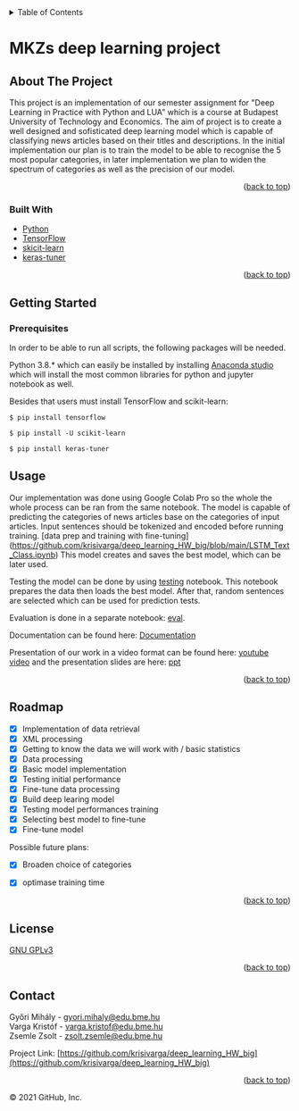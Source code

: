 <div id="top"></div>


<!-- TABLE OF CONTENTS -->

<details>

<summary>Table of Contents</summary>

<ol>

<li>

<a  href="#about-the-project">About The Project</a>

<ul>

<li><a  href="#built-with">Built With</a></li>

</ul>

</li>

<li>

<a  href="#getting-started">Getting Started</a>

<ul>

<li><a  href="#prerequisites">Prerequisites</a></li>



</ul>

</li>

<li><a  href="#usage">Usage</a></li>

<li><a  href="#roadmap">Roadmap</a></li>

<li><a  href="#contributing">Contributing</a></li>

<li><a  href="#license">License</a></li>

<li><a  href="#contact">Contact</a></li>

<li><a  href="#acknowledgments">Acknowledgments</a></li>

</ol>

</details>

# MKZs deep learning project
  
  

<!-- ABOUT THE PROJECT -->

## About The Project

  This project is an implementation of our semester assignment for "Deep Learning in Practice with Python and LUA" which is a course at Budapest University of Technology and Economics. The aim of  project is to create a well designed and sofisticated deep learning model which is capable of classifying news articles based on their titles and descriptions. In the initial implementation our plan is to train the model to be able to recognise the 5 most popular categories, in later implementation we plan to widen the spectrum of categories as well as the precision of our model. 

<p  align="right">(<a  href="#top">back to top</a>)</p>

  
  
  

### Built With
*  [Python](https://www.python.org/)
*  [TensorFlow](https://www.tensorflow.org/)
*  [skicit-learn](https://scikit-learn.org/stable/)
*  [keras-tuner](https://keras.io/keras_tuner/)


  

<p  align="right">(<a  href="#top">back to top</a>)</p>

  
  
  

<!-- GETTING STARTED -->

## Getting Started



  

### Prerequisites

  

In order to be able to run all scripts, the following packages will be needed.

Python 3.8.* which can easily be installed by installing [Anaconda studio](https://www.anaconda.com/products/individual) which will install the most common libraries for python and jupyter notebook as well.

Besides that users must install TensorFlow and scikit-learn:

```
$ pip install tensorflow
```
```
$ pip install -U scikit-learn
```
```
$ pip install keras-tuner
```

<!-- USAGE EXAMPLES -->

## Usage

Our implementation was done using Google Colab Pro so the whole the whole process can be ran from the same notebook. The model is capable of predicting the categories of news articles base on the categories of input articles. Input sentences should be tokenized and encoded before running training. [data prep and training with fine-tuning] (https://github.com/krisivarga/deep_learning_HW_big/blob/main/LSTM_Text_Class.ipynb) This model creates and saves the best model, which can be later used.

Testing the model can be done by using [testing]( https://github.com/krisivarga/deep_learning_HW_big/blob/main/LSTM_Text_Class_tester.ipynb) notebook. This notebook prepares the data then loads the best model. After that, random sentences are selected which can be used for prediction tests.

Evaluation is done in a separate notebook: [eval]( https://github.com/krisivarga/deep_learning_HW_big/blob/main/LSTM_Text_Class_eval.ipynb).


Documentation can be found here: [Documentation]( https://github.com/krisivarga/deep_learning_HW_big/blob/main/documentation.docx) 


Presentation of our work in a video format can be found here: [youtube video]( https://www.youtube.com/watch?v=m5kj9FAvt1k) 
and the presentation slides are here: [ppt]( https://github.com/krisivarga/deep_learning_HW_big/blob/46b49ffbf78593c4eab388294c2bbcc91a11bd5e/prez.pptx)

  

<p  align="right">(<a  href="#top">back to top</a>)</p>

  
  
  

<!-- ROADMAP -->

## Roadmap

  
-  [x] Implementation of data retrieval
-  [x] XML processing
-  [x] Getting to know the data we will work with / basic statistics
-  [x] Data processing
-  [x] Basic model implementation
-  [x] Testing initial performance
-  [x] Fine-tune data processing
-  [x] Build deep learing model
-  [x] Testing model performances
training
-  [x] Selecting best model to fine-tune
-  [x] Fine-tune model

 Possible future plans:
-  [x] Broaden choice of categories
-  [x] optimase training time
  
        

<p  align="right">(<a  href="#top">back to top</a>)</p>

  

  
  
  

<!-- LICENSE -->

## License
[GNU GPLv3](https://choosealicense.com/licenses/gpl-3.0/)
  



  

<p  align="right">(<a  href="#top">back to top</a>)</p>

  
  
  

<!-- CONTACT -->

## Contact

  

Győri Mihály - gyori.mihaly@edu.bme.hu <br  />
Varga Kristóf - varga.kristof@edu.bme.hu<br  />
Zsemle Zsolt - zsolt.zsemle@edu.bme.hu


  

Project Link: [https://github.com/krisivarga/deep_learning_HW_big](https://github.com/krisivarga/deep_learning_HW_big)

  

<p  align="right">(<a  href="#top">back to top</a>)</p>

 

  
  
  

<!-- MARKDOWN LINKS & IMAGES -->

© 2021 GitHub, Inc.

